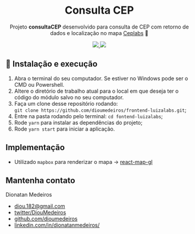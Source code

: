 <h1 align="center">Consulta CEP</h1>
<p align="center">Projeto <strong>consultaCEP</strong> desenvolvido para consulta de CEP com retorno de dados e localização no mapa <a href="https://ceplabs.netlify.com/" target="_blank">Ceplabs</a> 🚀</p>
<p align="center">
  <a aria-label="Netlify Status" href="https://ceplabs.netlify.com/">
    <img src="https://api.netlify.com/api/v1/badges/6aae730f-92e6-4841-8503-c879d0e28d03/deploy-status" />
  </a>
  <a aria-label="Versão do React" href="https://github.com/facebook/react/blob/master/CHANGELOG.md#16120-november-14-2019">
    <img src="https://img.shields.io/badge/react-16.12.0-informational?logo=react" />
  </a>
</p>

## 🚀 Instalação e execução

1. Abra o terminal do seu computador. Se estiver no Windows pode ser o CMD ou Powershell.
2. Altere o diretório de trabalho atual para o local em que deseja ter o código do módulo salvo no seu computador.
3. Faça um clone desse repositório rodando: <br> `git clone https://github.com/dioumedeiros/frontend-luizalabs.git`;
4. Entre na pasta rodando pelo terminal: `cd fontend-luizalabs`;
5. Rode `yarn` para instalar as dependências do projeto;
6. Rode `yarn start` para iniciar a aplicação.

## Implementação

- Utilizado `mapbox` para renderizar o mapa -> <a href="https://github.com/uber/react-map-gl">react-map-gl</a>

## Mantenha contato

Dionatan Medeiros

- [diou.182@gmail.com](mailto:diou.182@gmail.com)
- [twitter/DiouMedeiros](http://twitter.com/DiouMedeiros)
- [github.com/dioumedeiros](http://github.com/dioumedeiros)
- [linkedin.com/in/dionatanmedeiros/](http://linkedin.com/in/dionatanmedeiros)
